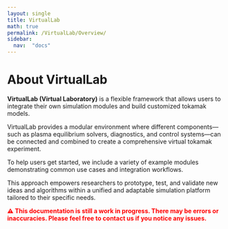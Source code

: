 ```yaml
---
layout: single
title: VirtualLab
math: true
permalink: /VirtualLab/Overview/
sidebar: 
  nav:  "docs"
---
```


<script type="text/javascript" async
  src="https://cdn.jsdelivr.net/npm/mathjax@3/es5/tex-mml-chtml.js">
</script>


# About VirtualLab

**VirtualLab (Virtual Laboratory)** is a flexible framework that allows users to integrate their own simulation modules and build customized tokamak models.

VirtualLab provides a modular environment where different components—such as plasma equilibrium solvers, diagnostics, and control systems—can be connected and combined to create a comprehensive virtual tokamak experiment.

To help users get started, we include a variety of example modules demonstrating common use cases and integration workflows.

This approach empowers researchers to prototype, test, and validate new ideas and algorithms within a unified and adaptable simulation platform tailored to their specific needs.





<p style="color:red;"><strong>⚠️ This documentation is still a work in progress. There may be errors or inaccuracies. Please feel free to contact us if you notice any issues.</strong></p>
